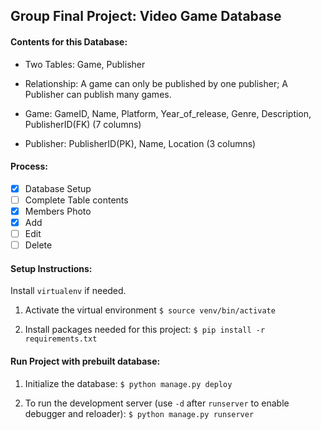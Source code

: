 ## Group Final Project: Video Game Database

#### Contents for this Database:

- Two Tables: Game, Publisher

- Relationship: A game can only be published by one publisher; A Publisher can publish many games.

- Game: GameID, Name, Platform, Year_of_release, Genre, Description, PublisherID(FK) (7 columns)

- Publisher: PublisherID(PK), Name, Location (3 columns)

#### Process:
- [x] Database Setup
- [ ] Complete Table contents
- [x] Members Photo
- [x] Add
- [ ] Edit
- [ ] Delete

#### Setup Instructions:

Install `virtualenv` if needed.

1. Activate the virtual environment
    `$ source venv/bin/activate`

2. Install packages needed for this project:
    `$ pip install -r requirements.txt`

#### Run Project with prebuilt database:
1. Initialize the database:
    `$ python manage.py deploy`

2. To run the development server (use `-d` after `runserver` to enable debugger and reloader):
    `$ python manage.py runserver`
